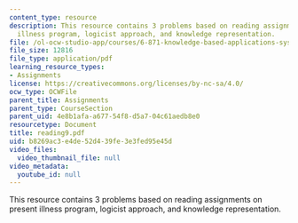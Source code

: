 ```yaml
---
content_type: resource
description: This resource contains 3 problems based on reading assignments on present
  illness program, logicist approach, and knowledge representation.
file: /ol-ocw-studio-app/courses/6-871-knowledge-based-applications-systems-spring-2005/b8269ac3e4de52d439fe3e3fed95e45d_reading9.pdf
file_size: 12816
file_type: application/pdf
learning_resource_types:
- Assignments
license: https://creativecommons.org/licenses/by-nc-sa/4.0/
ocw_type: OCWFile
parent_title: Assignments
parent_type: CourseSection
parent_uid: 4e8b1afa-a677-54f8-d5a7-04c61aedb8e0
resourcetype: Document
title: reading9.pdf
uid: b8269ac3-e4de-52d4-39fe-3e3fed95e45d
video_files:
  video_thumbnail_file: null
video_metadata:
  youtube_id: null
---
```

This resource contains 3 problems based on reading assignments on present illness program, logicist approach, and knowledge representation.